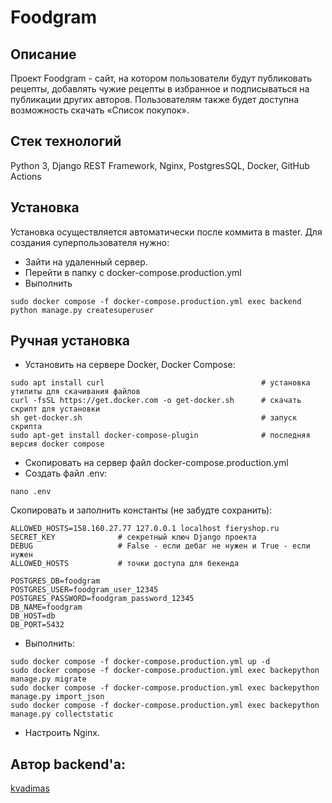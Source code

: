 # Foodgram

## Описание
Проект Foodgram - сайт, на котором пользователи будут публиковать рецепты,
добавлять чужие рецепты в избранное и подписываться на публикации других
авторов. Пользователям также будет доступна возможность скачать «Список
покупок».

## Стек технологий
Python 3, Django REST Framework, Nginx, PostgresSQL, Docker, GitHub Actions

## Установка
Установка осуществляется автоматически после коммита в master.
Для создания суперпользователя нужно:
- Зайти на удаленный сервер.
- Перейти в папку с docker-compose.production.yml
- Выполнить
```
sudo docker compose -f docker-compose.production.yml exec backend python manage.py createsuperuser
```

## Ручная установка
- Установить на сервере Docker, Docker Compose:
```
sudo apt install curl                                   # установка утилиты для скачивания файлов
curl -fsSL https://get.docker.com -o get-docker.sh      # скачать скрипт для установки
sh get-docker.sh                                        # запуск скрипта
sudo apt-get install docker-compose-plugin              # последняя версия docker compose
```
- Скопировать на сервер файл docker-compose.production.yml
- Создать файл .env:
```
nano .env
```
Скопировать и заполнить константы (не забудте сохранить):
```
ALLOWED_HOSTS=158.160.27.77 127.0.0.1 localhost fieryshop.ru
SECRET_KEY              # секретный ключ Django проекта
DEBUG                   # False - если дебаг не нужен и True - если нужен
ALLOWED_HOSTS           # точки доступа для бекенда

POSTGRES_DB=foodgram
POSTGRES_USER=foodgram_user_12345
POSTGRES_PASSWORD=foodgram_password_12345
DB_NAME=foodgram
DB_HOST=db
DB_PORT=5432
```
- Выполнить:
```
sudo docker compose -f docker-compose.production.yml up -d
sudo docker compose -f docker-compose.production.yml exec backepython manage.py migrate
sudo docker compose -f docker-compose.production.yml exec backepython manage.py import_json
sudo docker compose -f docker-compose.production.yml exec backepython manage.py collectstatic
```
- Настроить Nginx.

## Автор backend'а:
[kvadimas](https://github.com/kvadimas)
